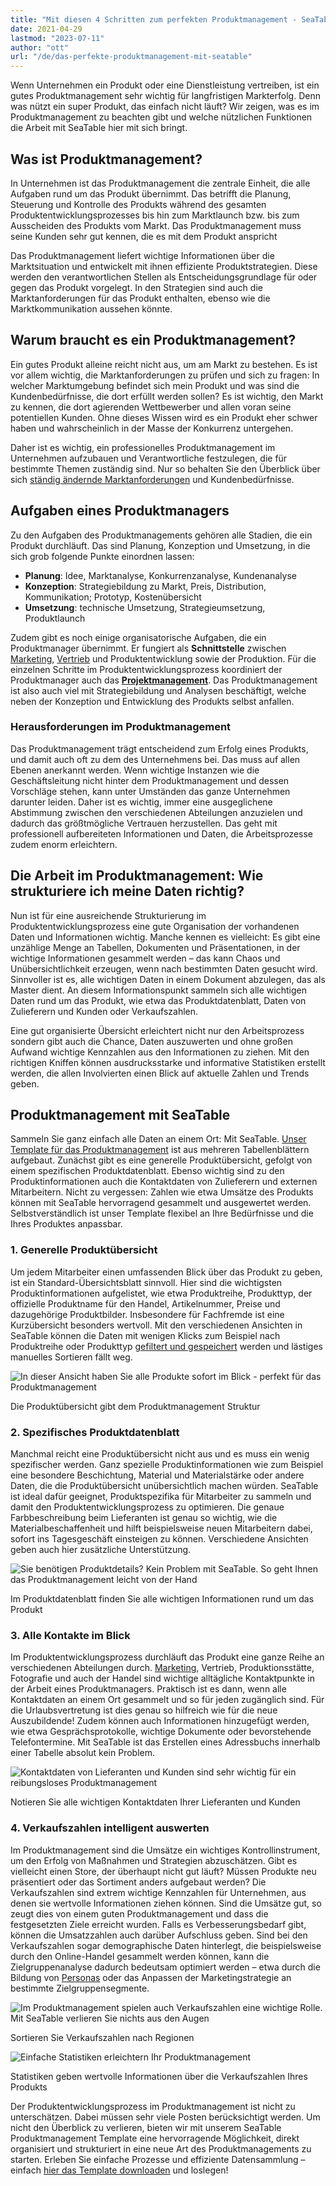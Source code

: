 ```yaml
---
title: "Mit diesen 4 Schritten zum perfekten Produktmanagement - SeaTable"
date: 2021-04-29
lastmod: "2023-07-11"
author: "ott"
url: "/de/das-perfekte-produktmanagement-mit-seatable"
---
```


Wenn Unternehmen ein Produkt oder eine Dienstleistung vertreiben, ist ein gutes Produktmanagement sehr wichtig für langfristigen Markterfolg. Denn was nützt ein super Produkt, das einfach nicht läuft? Wir zeigen, was es im Produktmanagement zu beachten gibt und welche nützlichen Funktionen die Arbeit mit SeaTable hier mit sich bringt.

## Was ist Produktmanagement?

In Unternehmen ist das Produktmanagement die zentrale Einheit, die alle Aufgaben rund um das Produkt übernimmt. Das betrifft die Planung, Steuerung und Kontrolle des Produkts während des gesamten Produktentwicklungsprozesses bis hin zum Marktlaunch bzw. bis zum Ausscheiden des Produkts vom Markt. Das Produktmanagement muss seine Kunden sehr gut kennen, die es mit dem Produkt anspricht

Das Produktmanagement liefert wichtige Informationen über die Marktsituation und entwickelt mit ihnen effiziente Produktstrategien. Diese werden den verantwortlichen Stellen als Entscheidungsgrundlage für oder gegen das Produkt vorgelegt. In den Strategien sind auch die Marktanforderungen für das Produkt enthalten, ebenso wie die Marktkommunikation aussehen könnte.

## Warum braucht es ein Produktmanagement?

Ein gutes Produkt alleine reicht nicht aus, um am Markt zu bestehen. Es ist vor allem wichtig, die Marktanforderungen zu prüfen und sich zu fragen: In welcher Marktumgebung befindet sich mein Produkt und was sind die Kundenbedürfnisse, die dort erfüllt werden sollen? Es ist wichtig, den Markt zu kennen, die dort agierenden Wettbewerber und allen voran seine potentiellen Kunden. Ohne dieses Wissen wird es ein Produkt eher schwer haben und wahrscheinlich in der Masse der Konkurrenz untergehen.

Daher ist es wichtig, ein professionelles Produktmanagement im Unternehmen aufzubauen und Verantwortliche festzulegen, die für bestimmte Themen zuständig sind. Nur so behalten Sie den Überblick über sich [ständig ändernde Marktanforderungen](https://www.reckliesmp.de/veraenderungen-im-markt/) und Kundenbedürfnisse.

## Aufgaben eines Produktmanagers

Zu den Aufgaben des Produktmanagements gehören alle Stadien, die ein Produkt durchläuft. Das sind Planung, Konzeption und Umsetzung, in die sich grob folgende Punkte einordnen lassen:

- **Planung**: Idee, Marktanalyse, Konkurrenzanalyse, Kundenanalyse
- **Konzeption**: Strategiebildung zu Markt, Preis, Distribution, Kommunikation; Prototyp, Kostenübersicht
- **Umsetzung**: technische Umsetzung, Strategieumsetzung, Produktlaunch

Zudem gibt es noch einige organisatorische Aufgaben, die ein Produktmanager übernimmt. Er fungiert als **Schnittstelle** zwischen [Marketing](https://seatable.io/marketing/), [Vertrieb](https://seatable.io/vertrieb/) und Produktentwicklung sowie der Produktion. Für die einzelnen Schritte im Produktentwicklungsprozess koordiniert der Produktmanager auch das **[Projektmanagement](https://seatable.io/projektmanagement/)**. Das Produktmanagement ist also auch viel mit Strategiebildung und Analysen beschäftigt, welche neben der Konzeption und Entwicklung des Produkts selbst anfallen.

### Herausforderungen im Produktmanagement

Das Produktmanagement trägt entscheidend zum Erfolg eines Produkts, und damit auch oft zu dem des Unternehmens bei. Das muss auf allen Ebenen anerkannt werden. Wenn wichtige Instanzen wie die Geschäftsleitung nicht hinter dem Produktmanagement und dessen Vorschläge stehen, kann unter Umständen das ganze Unternehmen darunter leiden. Daher ist es wichtig, immer eine ausgeglichene Abstimmung zwischen den verschiedenen Abteilungen anzuzielen und dadurch das größtmögliche Vertrauen herzustellen. Das geht mit professionell aufbereiteten Informationen und Daten, die Arbeitsprozesse zudem enorm erleichtern.

## Die Arbeit im Produktmanagement: Wie strukturiere ich meine Daten richtig?

Nun ist für eine ausreichende Strukturierung im Produktentwicklungsprozess eine gute Organisation der vorhandenen Daten und Informationen wichtig. Manche kennen es vielleicht: Es gibt eine unzählige Menge an Tabellen, Dokumenten und Präsentationen, in der wichtige Informationen gesammelt werden – das kann Chaos und Unübersichtlichkeit erzeugen, wenn nach bestimmten Daten gesucht wird. Sinnvoller ist es, alle wichtigen Daten in einem Dokument abzulegen, das als Master dient. An diesem Informationspunkt sammeln sich alle wichtigen Daten rund um das Produkt, wie etwa das Produktdatenblatt, Daten von Zulieferern und Kunden oder Verkaufszahlen.

Eine gut organisierte Übersicht erleichtert nicht nur den Arbeitsprozess sondern gibt auch die Chance, Daten auszuwerten und ohne großen Aufwand wichtige Kennzahlen aus den Informationen zu ziehen. Mit den richtigen Kniffen können ausdrucksstarke und informative Statistiken erstellt werden, die allen Involvierten einen Blick auf aktuelle Zahlen und Trends geben.

## Produktmanagement mit SeaTable

Sammeln Sie ganz einfach alle Daten an einem Ort: Mit SeaTable. [Unser Template für das Produktmanagement](https://seatable.io/vorlage/mo8j3bg_qqkig0v-xx2fmq/) ist aus mehreren Tabellenblättern aufgebaut. Zunächst gibt es eine generelle Produktübersicht, gefolgt von einem spezifischen Produktdatenblatt. Ebenso wichtig sind zu den Produktinformationen auch die Kontaktdaten von Zulieferern und externen Mitarbeitern. Nicht zu vergessen: Zahlen wie etwa Umsätze des Produkts können mit SeaTable hervorragend gesammelt und ausgewertet werden. Selbstverständlich ist unser Template flexibel an Ihre Bedürfnisse und die Ihres Produktes anpassbar.

### 1\. Generelle Produktübersicht

Um jedem Mitarbeiter einen umfassenden Blick über das Produkt zu geben, ist ein Standard-Übersichtsblatt sinnvoll. Hier sind die wichtigsten Produktinformationen aufgelistet, wie etwa Produktreihe, Produkttyp, der offizielle Produktname für den Handel, Artikelnummer, Preise und dazugehörige Produktbilder. Insbesondere für Fachfremde ist eine Kurzübersicht besonders wertvoll. Mit den verschiedenen Ansichten in SeaTable können die Daten mit wenigen Klicks zum Beispiel nach Produktreihe oder Produkttyp [gefiltert und gespeichert](https://seatable.io/docs/handbuch/seatable-nutzen/gruppierung-sortierung-filter/) werden und lästiges manuelles Sortieren fällt weg.

![In dieser Ansicht haben Sie alle Produkte sofort im Blick - perfekt für das Produktmanagement](images/Range-View_2.jpg)

Die Produktübersicht gibt dem Produktmanagement Struktur

### 2\. Spezifisches Produktdatenblatt

Manchmal reicht eine Produktübersicht nicht aus und es muss ein wenig spezifischer werden. Ganz spezielle Produktinformationen wie zum Beispiel eine besondere Beschichtung, Material und Materialstärke oder andere Daten, die die Produktübersicht unübersichtlich machen würden. SeaTable ist ideal dafür geeignet, Produktspezifika für Mitarbeiter zu sammeln und damit den Produktentwicklungsprozess zu optimieren. Die genaue Farbbeschreibung beim Lieferanten ist genau so wichtig, wie die Materialbeschaffenheit und hilft beispielsweise neuen Mitarbeitern dabei, sofort ins Tagesgeschäft einsteigen zu können. Verschiedene Ansichten geben auch hier zusätzliche Unterstützung.

![Sie benötigen Produktdetails? Kein Problem mit SeaTable. So geht Ihnen das Produktmanagement leicht von der Hand](images/Product-Data_1.jpg)

Im Produktdatenblatt finden Sie alle wichtigen Informationen rund um das Produkt

### 3\. Alle Kontakte im Blick

Im Produktentwicklungsprozess durchläuft das Produkt eine ganze Reihe an verschiedenen Abteilungen durch. [Marketing](https://seatable.io/marketing/), Vertrieb, Produktionsstätte, Fotografie und auch der Handel sind wichtige alltägliche Kontaktpunkte in der Arbeit eines Produktmanagers. Praktisch ist es dann, wenn alle Kontaktdaten an einem Ort gesammelt und so für jeden zugänglich sind. Für die Urlaubsvertretung ist dies genau so hilfreich wie für die neue Auszubildende! Zudem können auch Informationen hinzugefügt werden, wie etwa Gesprächsprotokolle, wichtige Dokumente oder bevorstehende Telefontermine. Mit SeaTable ist das Erstellen eines Adressbuchs innerhalb einer Tabelle absolut kein Problem.

![Kontaktdaten von Lieferanten und Kunden sind sehr wichtig für ein reibungsloses Produktmanagement](images/Suppliers-and-Contacts.jpg)

Notieren Sie alle wichtigen Kontaktdaten Ihrer Lieferanten und Kunden

### 4\. Verkaufszahlen intelligent auswerten

Im Produktmanagement sind die Umsätze ein wichtiges Kontrollinstrument, um den Erfolg von Maßnahmen und Strategien abzuschätzen. Gibt es vielleicht einen Store, der überhaupt nicht gut läuft? Müssen Produkte neu präsentiert oder das Sortiment anders aufgebaut werden? Die Verkaufszahlen sind extrem wichtige Kennzahlen für Unternehmen, aus denen sie wertvolle Informationen ziehen können. Sind die Umsätze gut, so zeugt dies von einem guten Produktmanagement und dass die festgesetzten Ziele erreicht wurden. Falls es Verbesserungsbedarf gibt, können die Umsatzzahlen auch darüber Aufschluss geben. Sind bei den Verkaufszahlen sogar demographische Daten hinterlegt, die beispielsweise durch den Online-Handel gesammelt werden können, kann die Zielgruppenanalyse dadurch bedeutsam optimiert werden – etwa durch die Bildung von [Personas](https://www.reachx.de/6-punkte-anleitung-zur-erstellung-individueller-personas/) oder das Anpassen der Marketingstrategie an bestimmte Zielgruppensegmente.

![Im Produktmanagement spielen auch Verkaufszahlen eine wichtige Rolle. Mit SeaTable verlieren Sie nichts aus den Augen](images/Sales_1.jpg)

Sortieren Sie Verkaufszahlen nach Regionen

![Einfache Statistiken erleichtern Ihr Produktmanagement](images/Statistics-1.jpg)

Statistiken geben wertvolle Informationen über die Verkaufszahlen Ihres Produkts

Der Produktentwicklungsprozess im Produktmanagement ist nicht zu unterschätzen. Dabei müssen sehr viele Posten berücksichtigt werden. Um nicht den Überblick zu verlieren, bieten wir mit unserem SeaTable Produktmanagement Template eine hervorragende Möglichkeit, direkt organisiert und strukturiert in eine neue Art des Produktmanagements zu starten. Erleben Sie einfache Prozesse und effiziente Datensammlung – einfach [hier das Template downloaden](https://seatable.io/vorlage/mo8j3bg_qqkig0v-xx2fmq/) und loslegen!
